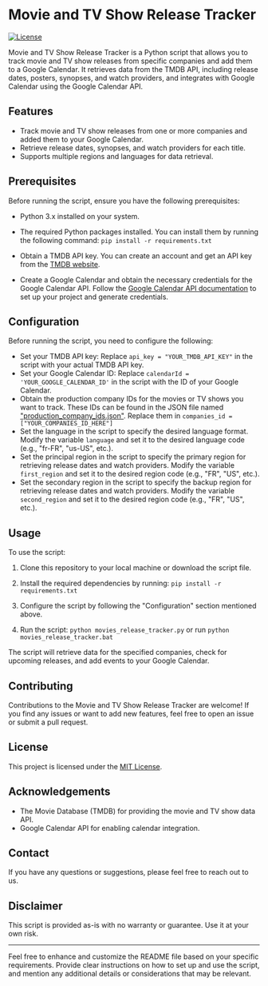# Movie and TV Show Release Tracker

[![License](https://img.shields.io/badge/License-MIT-blue.svg)](https://opensource.org/licenses/MIT)

Movie and TV Show Release Tracker is a Python script that allows you to track movie and TV show releases from specific companies and add them to a Google Calendar. It retrieves data from the TMDB API, including release dates, posters, synopses, and watch providers, and integrates with Google Calendar using the Google Calendar API.

## Features

- Track movie and TV show releases from one or more companies and added them to your Google Calendar.
- Retrieve release dates, synopses, and watch providers for each title.
- Supports multiple regions and languages for data retrieval.

## Prerequisites

Before running the script, ensure you have the following prerequisites:

- Python 3.x installed on your system.
- The required Python packages installed. You can install them by running the following command: `pip install -r requirements.txt`

- Obtain a TMDB API key. You can create an account and get an API key from the [TMDB website](https://www.themoviedb.org/documentation/api).
- Create a Google Calendar and obtain the necessary credentials for the Google Calendar API. Follow the [Google Calendar API documentation](https://developers.google.com/calendar/quickstart/python) to set up your project and generate credentials.

## Configuration

Before running the script, you need to configure the following:

- Set your TMDB API key: Replace `api_key = "YOUR_TMDB_API_KEY"` in the script with your actual TMDB API key.
- Set your Google Calendar ID: Replace `calendarId = 'YOUR_GOOGLE_CALENDAR_ID'` in the script with the ID of your Google Calendar.
- Obtain the production company IDs for the movies or TV shows you want to track. These IDs can be found in the JSON file named ["production_company_ids.json"](https://github.com/Matp21/Movies-Release-Tracker/production_company_ids.json). Replace them in `companies_id = ["YOUR_COMPANIES_ID_HERE"]`
- Set the language in the script to specify the desired language format. Modify the variable `language` and set it to the desired language code (e.g., "fr-FR", "us-US", etc.).
- Set the principal region in the script to specify the primary region for retrieving release dates and watch providers. Modify the variable `first_region` and set it to the desired region code (e.g., "FR", "US", etc.).
- Set the secondary region in the script to specify the backup region for retrieving release dates and watch providers. Modify the variable `second_region` and set it to the desired region code (e.g., "FR", "US", etc.).


## Usage

To use the script:

1. Clone this repository to your local machine or download the script file.

2. Install the required dependencies by running: `pip install -r requirements.txt`

3. Configure the script by following the "Configuration" section mentioned above.

4. Run the script: `python movies_release_tracker.py` or run `python movies_release_tracker.bat`

The script will retrieve data for the specified companies, check for upcoming releases, and add events to your Google Calendar.

## Contributing

Contributions to the Movie and TV Show Release Tracker are welcome! If you find any issues or want to add new features, feel free to open an issue or submit a pull request.

## License

This project is licensed under the [MIT License](LICENSE).

## Acknowledgements

- The Movie Database (TMDB) for providing the movie and TV show data API.
- Google Calendar API for enabling calendar integration.

## Contact

If you have any questions or suggestions, please feel free to reach out to us.

## Disclaimer

This script is provided as-is with no warranty or guarantee. Use it at your own risk.

---

Feel free to enhance and customize the README file based on your specific requirements. Provide clear instructions on how to set up and use the script, and mention any additional details or considerations that may be relevant.


